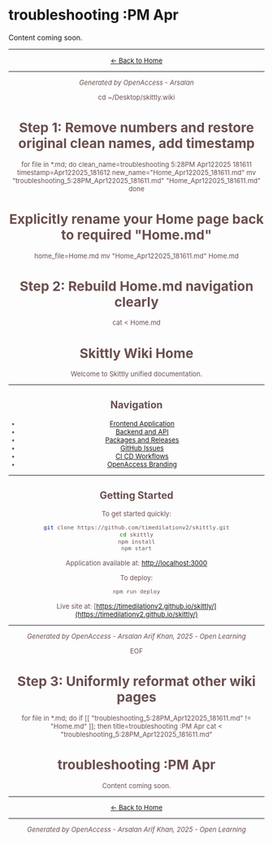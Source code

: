 # troubleshooting :PM Apr 

Content coming soon.

---

<div align="center" style="color:#6b4f4f; font-size:13px;">

[← Back to Home](Home.md)

---

*Generated by OpenAccess - Arsalan*

cd ~/Desktop/skittly.wiki

# Step 1: Remove numbers and restore original clean names, add timestamp
for file in *.md; do
  clean_name=troubleshooting 5:28PM Apr122025 181611
  timestamp=Apr122025_181612
  new_name="Home_Apr122025_181611.md"
  mv "troubleshooting_5:28PM_Apr122025_181611.md" "Home_Apr122025_181611.md"
done

# Explicitly rename your Home page back to required "Home.md"
home_file=Home.md
mv "Home_Apr122025_181611.md" Home.md

# Step 2: Rebuild Home.md navigation clearly
cat <<EOF > Home.md
# Skittly Wiki Home

Welcome to Skittly unified documentation.

---

## Navigation

- [Frontend Application](Frontend_Application.md)
- [Backend and API](Backend_and_API.md)
- [Packages and Releases](Packages_and_Releases.md)
- [GitHub Issues](GitHub_Issues.md)
- [CI CD Workflows](CI_CD_Workflows.md)
- [OpenAccess Branding](OpenAccess_Branding.md)

---

## Getting Started

To get started quickly:

```bash
git clone https://github.com/timedilationv2/skittly.git
cd skittly
npm install
npm start
```

Application available at: [http://localhost:3000](http://localhost:3000)

To deploy:

```bash
npm run deploy
```

Live site at: [https://timedilationv2.github.io/skittly/](https://timedilationv2.github.io/skittly/)

---

<div align="center" style="color:#6b4f4f; font-size:13px;">

*Generated by OpenAccess - Arsalan Arif Khan, 2025 - Open Learning*

</div>

EOF

# Step 3: Uniformly reformat other wiki pages
for file in *.md; do
  if [[ "troubleshooting_5:28PM_Apr122025_181611.md" != "Home.md" ]]; then
    title=troubleshooting :PM Apr 
    cat <<EOL > "troubleshooting_5:28PM_Apr122025_181611.md"
# troubleshooting :PM Apr 

Content coming soon.

---

<div align="center" style="color:#6b4f4f; font-size:13px;">

[← Back to Home](Home.md)

---

*Generated by OpenAccess - Arsalan Arif Khan, 2025 - Open Learning*

</div>
